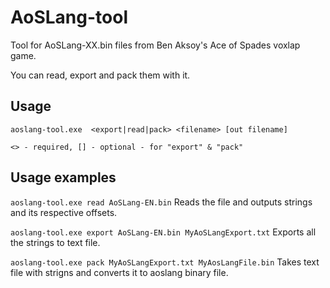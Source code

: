 # AoSLang-tool

Tool for AoSLang-XX.bin files from Ben Aksoy's Ace of Spades voxlap game.

You can read, export and pack them with it.

## Usage
`aoslang-tool.exe  <export|read|pack> <filename> [out filename]`

`<> - required, [] - optional - for "export" & "pack"`

## Usage examples

`aoslang-tool.exe read AoSLang-EN.bin` 
Reads the file and outputs strings and its respective offsets.

`aoslang-tool.exe export AoSLang-EN.bin MyAoSLangExport.txt` 
Exports all the strings to text file.

`aoslang-tool.exe pack MyAoSLangExport.txt MyAosLangFile.bin` 
Takes text file with strigns and converts it to aoslang binary file.